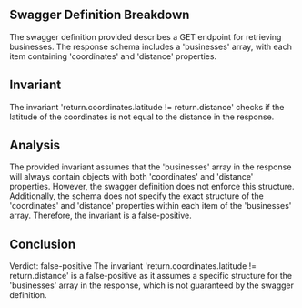 ## Swagger Definition Breakdown
The swagger definition provided describes a GET endpoint for retrieving businesses. The response schema includes a 'businesses' array, with each item containing 'coordinates' and 'distance' properties.

## Invariant
The invariant 'return.coordinates.latitude != return.distance' checks if the latitude of the coordinates is not equal to the distance in the response.

## Analysis
The provided invariant assumes that the 'businesses' array in the response will always contain objects with both 'coordinates' and 'distance' properties. However, the swagger definition does not enforce this structure. Additionally, the schema does not specify the exact structure of the 'coordinates' and 'distance' properties within each item of the 'businesses' array. Therefore, the invariant is a false-positive.

## Conclusion
Verdict: false-positive
The invariant 'return.coordinates.latitude != return.distance' is a false-positive as it assumes a specific structure for the 'businesses' array in the response, which is not guaranteed by the swagger definition.
